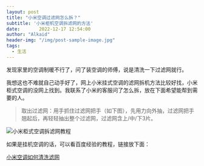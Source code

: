 ```yaml
---
layout: post
title: "小米空调过滤网怎么拆？"
subtitle: '小米柜机空调拆滤网的方法'
date:       2022-12-17 12:54:00
author: "Alkaid"
header-img: "/img/post-sample-image.jpg"
tags:
  - 生活
---
```


发现家里的空调制暖不行了，问了装空调的师傅，说是清洗一下过滤网就行。

我想这也不难就自己动手好了，网上小米挂式空调的滤网拆机方法比较好找，小米柜式空调的没网上找到。我联系了小米的客服问了怎么拆，放在下面希望能帮到需要的人。

> 取出过滤网：用手抓住过滤网把手（如下图），先用力向外抽，过滤网把手翘起后，再轻轻抽出整个过滤网，过滤网含上/中/下3片。

![小米柜式空调拆滤网教程](https://tva1.sinaimg.cn/large/008vxvgGgy1h96vrme13gj30r40u0wg8.jpg)

如果是挂机空调的话，可以看百度经验的教程，链接放下面：

[小米空调如何清洗滤网](https://jingyan.baidu.com/article/c33e3f4858a976ab14cbb51a.html)
